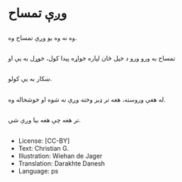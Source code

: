 # وږې تمساح

##
وه نه وه یو وږې تمساح وه.

##
تمساح به ورو ورو د خپل ځان لپاره خواړه پیدا کول، خوړل به يې او

##
ښکار به یې کولو.

##
له هغې وروسته، هغه تر ډیر وخته وږې نه شوه او خوشحاله وه.

##
تر هغه چې هغه بیا وږې شي.

##
* License: [CC-BY]
* Text: Christian G.
* Illustration: Wiehan de Jager
* Translation: Darakhte Danesh
* Language: ps
